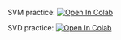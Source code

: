 SVM practice:
[![Open In Colab](https://colab.research.google.com/assets/colab-badge.svg)](https://colab.research.google.com/github/girafe-ai/ml-mipt/blob/basic_s20/week0_04_svm_and_pca/week0_04_SVM_practice.ipynb)

SVD practice:
[![Open In Colab](https://colab.research.google.com/assets/colab-badge.svg)](https://colab.research.google.com/github/girafe-ai/ml-mipt/blob/basic_s20/week0_04_svm_and_pca/week0_04_pictures_svd.ipynb)
